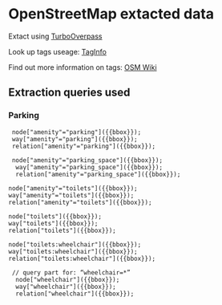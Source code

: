 # OpenStreetMap extacted data

Extact using [TurboOverpass](https://overpass-turbo.eu/ )

Look up tags useage: [TagInfo](https://taginfo.openstreetmap.org/tags)

Find out more information on tags: [OSM Wiki](https://wiki.openstreetmap.org/wiki/Category:Tag_descriptions)

## Extraction queries used
### Parking
`````
 node["amenity"="parking"]({{bbox}});
 way["amenity"="parking"]({{bbox}});
 relation["amenity"="parking"]({{bbox}});
`````

`````
 node["amenity"="parking_space"]({{bbox}});
  way["amenity"="parking_space"]({{bbox}});
  relation["amenity"="parking_space"]({{bbox}});
`````

`````
node["amenity"="toilets"]({{bbox}});
way["amenity"="toilets"]({{bbox}});
relation["amenity"="toilets"]({{bbox}});

node["toilets"]({{bbox}});
way["toilets"]({{bbox}});
relation["toilets"]({{bbox}});

node["toilets:wheelchair"]({{bbox}});
way["toilets:wheelchair"]({{bbox}});
relation["toilets:wheelchair"]({{bbox}});
`````


`````
 // query part for: “wheelchair=*”
  node["wheelchair"]({{bbox}});
  way["wheelchair"]({{bbox}});
  relation["wheelchair"]({{bbox}});
  `````